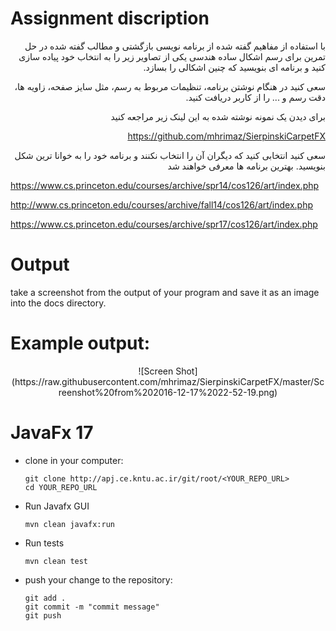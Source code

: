 # Assignment discription

<alt dir="rtl" align="right">
  
 با استفاده از مفاهیم گفته شده از برنامه نویسی بازگشتی و مطالب گفته شده در حل تمرین برای رسم اشکال ساده هندسی یکی از تصاویر زیر را به انتخاب خود پیاده سازی کنید و برنامه ای بنویسید که چنین اشکالی را بسازد.

سعی کنید در هنگام نوشتن برنامه، تنظیمات مربوط به رسم، مثل سایز صفحه، زاویه ها، دقت رسم و ... را از کاربر دریافت کنید.

برای دیدن یک نمونه نوشته شده به این لینک زیر مراجعه کنید

 https://github.com/mhrimaz/SierpinskiCarpetFX 
  
  
  سعی کنید انتخابی کنید که دیگران آن  را انتخاب نکنند و برنامه خود را به خوانا ترین شکل بنویسید. بهترین برنامه ها معرفی خواهند شد
  
  </alt>
  
https://www.cs.princeton.edu/courses/archive/spr14/cos126/art/index.php

http://www.cs.princeton.edu/courses/archive/fall14/cos126/art/index.php

https://www.cs.princeton.edu/courses/archive/spr17/cos126/art/index.php


# Output
take a screenshot from the output of your program and save it as an image into the docs directory.


# Example output: 
<div align="center"> ![Screen Shot](https://raw.githubusercontent.com/mhrimaz/SierpinskiCarpetFX/master/Screenshot%20from%202016-12-17%2022-52-19.png) </p>
</div>


# JavaFx 17

<ul>
<li>
clone in your computer: 

```
git clone http://apj.ce.kntu.ac.ir/git/root/<YOUR_REPO_URL>
cd YOUR_REPO_URL
```


</li>
<li>
    <p>Run Javafx GUI</p>
    
```
mvn clean javafx:run
```

</li>

<li>
    <p>Run tests</p>
    
```
mvn clean test
```
</li>

<li>
<p> push your change to the repository: </p>
 
```
git add .
git commit -m "commit message"
git push
```
</li>
</ul>
